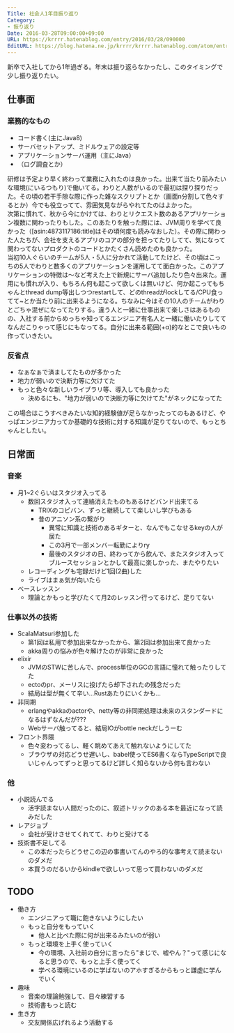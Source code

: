 ```yaml
---
Title: 社会人1年目振り返り
Category:
- 振り返り
Date: 2016-03-28T09:00:00+09:00
URL: https://krrrr.hatenablog.com/entry/2016/03/28/090000
EditURL: https://blog.hatena.ne.jp/krrrr/krrrr.hatenablog.com/atom/entry/10328537792368299566
---
```


新卒で入社してから1年過ぎる。年末は振り返らなかったし、このタイミングで少し振り返りたい。

<!-- more -->

## 仕事面
### 業務的なもの
- コード書く(主にJava8)
- サーバセットアップ、ミドルウェアの設定等
- アプリケーションサーバ運用（主にJava）
- （ログ調査とか）

研修は予定より早く終わって業務に入れたのは良かった。出来て当たり前みたいな環境(にいるつもり)で働いてる。わりと人数がいるので最初は探り探りだった。その頃の若干手隙な際に作った雑なスクリプトとか（画面n分割して色々するとか）今でも役立ってて、雰囲気見ながらやれてたのはよかった。  
次第に慣れて、秋から今にかけては、わりとリクエスト数のあるアプリケーション複数に関わったりもした。このあたりを触った際には、JVM周りを学べて良かった（[asin:4873117186:title]はその頃何度も読みなおした）。その際に関わった人たちが、会社を支えるアプリのコアの部分を担ってたりしてて、気になって関わってないプロダクトのコードとかたくさん読めたのも良かった。  
当初10人ぐらいのチームが5人・5人に分かれて活動してたけど、その頃はこっちの5人でわりと数多くのアプリケーションを運用してて面白かった。このアプリケーションの特徴は〜など考えた上で新規にサーバ追加したり色々出来た。運用にも慣れが入り、もちろん何も起こって欲しくは無いけど、何か起こってもちゃんとthread dump等出しつつrestartして、どのthreadがlockしてる/CPU食ってて~とか当たり前に出来るようになる。ちなみに今はその10人のチームがわりとごちゃ混ぜになってたりする。違う人と一緒に仕事出来て楽しさはあるものの、入社する前からめっちゃ知ってるエンジニア有名人と一緒に働いたりしててなんだこりゃって感じにもなってる。自分に出来る範囲(+α)的なとこで良いもの作っていきたい。  

### 反省点
- なぁなぁで済ましてたものが多かった
- 地力が弱いので決断力等に欠けてた
- もっと色々な新しいライブラリ等、導入しても良かった
  - 決めるにも、"地力が弱いので決断力等に欠けてた"がネックになってた

この場合はこうすべきみたいな知的経験値が足らなかったってのもあるけど、やっぱエンジニア力ってか基礎的な技術に対する知識が足りてないので、もっとちゃんとしたい。

## 日常面
### 音楽
- 月1~2ぐらいはスタジオ入ってる
  - 数回スタジオ入って連絡消えたものもあるけどバンド出来てる
    - TRIXのコピバン、ずっと継続してて楽しいし学びもある
    - 昔のアニソン系の繋がり
      - 異常に知識と技術のあるギターと、なんでもこなせるkeyの人が居た
      - この3月で一部メンバー転勤によりry
      - 最後のスタジオの日、終わってから飲んで、またスタジオ入ってブルースセッションとかして最高に楽しかった、またやりたい
  - レコーディングも宅録だけど1回(2曲)した
  - ライブはまぁ気が向いたら
- ベースレッスン
  - 理論とかもっと学びたくて月2のレッスン行ってるけど、足りてない

### 仕事以外の技術
- ScalaMatsuri参加した
  - 第1回は私用で参加出来なかったから、第2回は参加出来て良かった
  - akka周りの悩みが色々解けたのが非常に良かった
- elixir
  - JVMのSTWに苦しんで、process単位のGCの言語に憧れて触ったりしてた
  - ectoのpr、メーリスに投げたら却下されたの残念だった
  - 結局は型が無くて辛い...Rustあたりにいくかも...
- 非同期
  - erlangやakkaのactorや、netty等の非同期処理は未来のスタンダードになるはずなんだが???
  - Webサーバ触ってると、結局IOがbottle neckだしうーむ
- フロント界隈
  - 色々変わってるし、軽く眺めてあえて触れないようにしてた
  - ブラウザの対応どうせ遅いし、babel使ってES6書くならTypeScriptで良いじゃんってずっと思ってるけど詳しく知らないから何も言わない

### 他
- 小説読んでる
  - 活字読まない人間だったのに、叙述トリックのある本を最近になって読みだした
- レアジョブ
  - 会社が受けさせてくれてて、わりと受けてる
- 技術書不足してる
  - この本だったらどうせこの辺の事書いてんのやろ的な事考えて読まないのダメだ
  - 本買うのだるいからkindleで欲しいって思って買わないのダメだ

## TODO
- 働き方
  - エンジニアって職に飽きないようにしたい
  - もっと自分をもっていく
    - 他人と比べた際に何が出来るみたいのが弱い
  - もっと環境を上手く使っていく
    - 今の環境、入社前の自分に言ったら"まじで、嘘やん？"って感じになると思うので、もっと上手く使ってく
    - 学べる環境にいるのに学ばないのアホすぎるからもっと謙虚に学んでいく
- 趣味
  - 音楽の理論勉強して、日々練習する
  - 技術書もっと読む
- 生き方
  - 交友関係広げれるよう活動する
